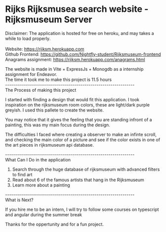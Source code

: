 ﻿# Rijks Rijksmusea search website - Rijksmuseum Server
 
 Disclaimer:
 The application is hosted for free on heroku, and may takes a while to load properly.<br/>
 <br/>
 Website: https://rijksm.herokuapp.com <br/>
 Github Frontend: https://github.com/Nightfly-student/Rijksmuseum-frontend <br/>
 Anagrams assignment: https://rijksm.herokuapp.com/anagrams.html <br/>
 
 The website is made in Vite + ExpressJs + Monogdb as a internship assignment for Endeavor. <br/>
 The time it took me to make this project is 11.5 hours <br/>
 -----------------------------------------------------------------<br/>
 The Process of making this project
 
I started with finding a design that would fit this application. I took inspiration on the rijksmuseum room colors, these are light/dark purple greyish. I used this pallete to create the website. <br/>
 
You may notice that it gives the feeling that you are standing infront of a painting, this was my main focus during the design.<br/>
 
The difficulties I faced where creating a observer to make an infinte scroll, and checking the main color of a picture and see if the color exists in one of the art pieces in rijksmuseum api database. <br/>

 -----------------------------------------------------------------<br/>
 What Can I Do in the application
  
  1. Search through the huge database of rijksmuseum with advanced filters to find art <br/>
  2. Read about 6 of the famous artists that hang in the Rijksmuseum <br/>
  3. Learn more about a painting <br/>
  
 -----------------------------------------------------------------<br/>
  What is Next?
   
  If you hire me to be an intern, I will try to follow some courses on typescript and angular during the summer break<br/>
  
  Thanks for the oppertunity and for a fun project.


 
 
 

